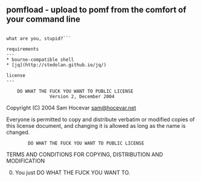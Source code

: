 pomfload - upload to pomf from the comfort of your command line
----

```usage: pomfload FILE [FILE [FILE...]]

what are you, stupid?```

requirements
---
* bourne-compatible shell
* [jq](http://stedolan.github.io/jq/)

license
---
```
        DO WHAT THE FUCK YOU WANT TO PUBLIC LICENSE 
                    Version 2, December 2004 

 Copyright (C) 2004 Sam Hocevar <sam@hocevar.net> 

 Everyone is permitted to copy and distribute verbatim or modified 
 copies of this license document, and changing it is allowed as long 
 as the name is changed. 

            DO WHAT THE FUCK YOU WANT TO PUBLIC LICENSE 
   TERMS AND CONDITIONS FOR COPYING, DISTRIBUTION AND MODIFICATION 

  0. You just DO WHAT THE FUCK YOU WANT TO.
```